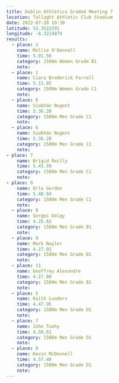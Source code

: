```yaml
---
title: Dublin Athletics Graded Meeting 7 
location: Tallaght Athletic Club Stadium  
date: 2022-07-20 19:30
latitude: 53.3522291
longitude: -6.3214874
results:
  - place: 2
    name: Mollie O'Donnell
    time: 5.01.56
    category: 1500m Women Grade B1
    note: 
  - place: 1
    name: Ciara Broderick Farrell
    time: 5.11.85
    category: 1500m Women Grade C1
    note: 
  - place: 6
    name: Siobhán Nugent
    time: 5.36.20
    category: 1500m Men Grade C1
    note: 
  - place: 6
    name: Siobhán Nugent
    time: 5.36.20
    category: 1500m Men Grade C1
    note: 
- place: 7
    name: Brigid Reilly
    time: 5.43.59
    category: 1500m Men Grade C1
    note: 
- place: 8
    name: Orla Gordon
    time: 5.48.84
    category: 1500m Men Grade C1
    note: 
  - place: 8
    name: Sergei Dolgy
    time: 4.25.62
    category: 1500m Men Grade B1
    note: 
  - place: 9
    name: Mark Naylor
    time: 4.27.01
    category: 1500m Men Grade B1
    note: 
  - place: 11
    name: Geoffrey Alexandre
    time: 4.27.80
    category: 1500m Men Grade B1
    note: 
  - place: 5
    name: Keith Lunders
    time: 4.47.95
    category: 1500m Men Grade D1
    note: 
  - place: 7
    name: John Tuohy
    time: 4.56.61
    category: 1500m Men Grade D1
    note: 
  - place: 8
    name: Kevin McDonnell
    time: 4.57.40
    category: 1500m Men Grade D1
    note: 
---
```

